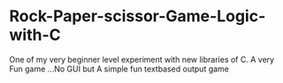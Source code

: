 # Rock-Paper-scissor-Game-Logic-with-C
One of my very beginner level experiment with new libraries of C. A very Fun game ...No GUI but A simple fun textbased output game
